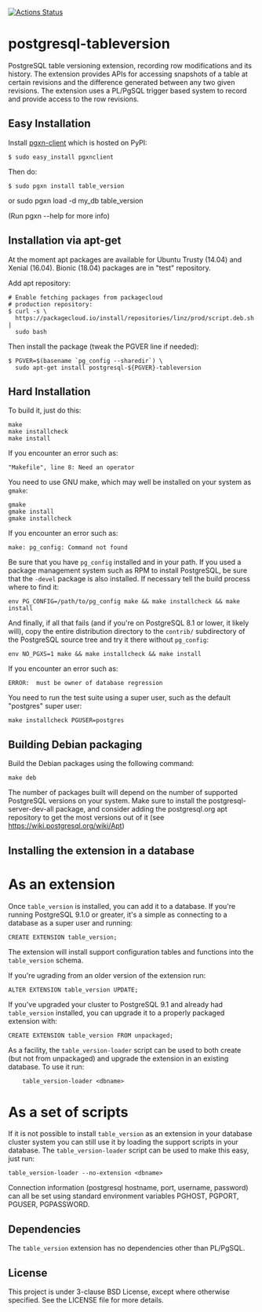 [![Actions Status](https://github.com/linz/postgresql-tableversion/workflows/test/badge.svg?branch=master)](https://github.com/linz/postgresql-tableversion/actions)

# postgresql-tableversion

PostgreSQL table versioning extension, recording row modifications and its history. The extension
provides APIs for accessing snapshots of a table at certain revisions and the difference generated
between any two given revisions. The extension uses a PL/PgSQL trigger based system to record and
provide access to the row revisions.

## Easy Installation

Install [pgxn-client](http://pgxnclient.projects.pgfoundry.org) which is hosted on PyPI:

    $ sudo easy_install pgxnclient

Then do:

    $ sudo pgxn install table_version

or sudo pgxn load -d my_db table_version

(Run pgxn --help for more info)

## Installation via apt-get

At the moment apt packages are available for Ubuntu Trusty (14.04) and Xenial (16.04). Bionic
(18.04) packages are in "test" repository.

Add apt repository:

    # Enable fetching packages from packagecloud
    # production repository:
    $ curl -s \
      https://packagecloud.io/install/repositories/linz/prod/script.deb.sh |
      sudo bash

Then install the package (tweak the PGVER line if needed):

    $ PGVER=$(basename `pg_config --sharedir`) \
      sudo apt-get install postgresql-${PGVER}-tableversion

## Hard Installation

To build it, just do this:

    make
    make installcheck
    make install

If you encounter an error such as:

    "Makefile", line 8: Need an operator

You need to use GNU make, which may well be installed on your system as `gmake`:

    gmake
    gmake install
    gmake installcheck

If you encounter an error such as:

    make: pg_config: Command not found

Be sure that you have `pg_config` installed and in your path. If you used a package management
system such as RPM to install PostgreSQL, be sure that the `-devel` package is also installed. If
necessary tell the build process where to find it:

    env PG_CONFIG=/path/to/pg_config make && make installcheck && make install

And finally, if all that fails (and if you're on PostgreSQL 8.1 or lower, it likely will), copy the
entire distribution directory to the `contrib/` subdirectory of the PostgreSQL source tree and try
it there without `pg_config`:

    env NO_PGXS=1 make && make installcheck && make install

If you encounter an error such as:

    ERROR:  must be owner of database regression

You need to run the test suite using a super user, such as the default "postgres" super user:

    make installcheck PGUSER=postgres

## Building Debian packaging

Build the Debian packages using the following command:

    make deb

The number of packages built will depend on the number of supported PostgreSQL versions on your
system. Make sure to install the postgresql-server-dev-all package, and consider adding the
postgresql.org apt repository to get the most versions out of it (see
https://wiki.postgresql.org/wiki/Apt)

## Installing the extension in a database

# As an extension

Once `table_version` is installed, you can add it to a database. If you're running PostgreSQL 9.1.0
or greater, it's a simple as connecting to a database as a super user and running:

    CREATE EXTENSION table_version;

The extension will install support configuration tables and functions into the `table_version`
schema.

If you're ugrading from an older version of the extension run:

```
ALTER EXTENSION table_version UPDATE;
```

If you've upgraded your cluster to PostgreSQL 9.1 and already had `table_version` installed, you can
upgrade it to a properly packaged extension with:

    CREATE EXTENSION table_version FROM unpackaged;

As a facility, the `table_version-loader` script can be used to both create (but not from
unpackaged) and upgrade the extension in an existing database. To use it run:

        table_version-loader <dbname>

# As a set of scripts

If it is not possible to install `table_version` as an extension in your database cluster system you
can still use it by loading the support scripts in your database. The `table_version-loader` script
can be used to make this easy, just run:

    table_version-loader --no-extension <dbname>

Connection information (postgresql hostname, port, username, password) can all be set using standard
environment variables PGHOST, PGPORT, PGUSER, PGPASSWORD.

## Dependencies

The `table_version` extension has no dependencies other than PL/PgSQL.

## License

This project is under 3-clause BSD License, except where otherwise specified. See the LICENSE file
for more details.
